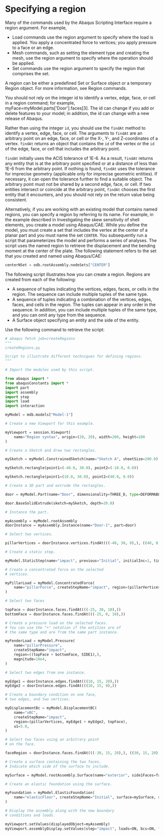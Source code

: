 # Specifying a region

Many of the commands used by the Abaqus Scripting Interface require a region argument. For example,

- Load commands use the region argument to specify where the load is applied. You apply a concentrated force to vertices; you apply pressure to a face or an edge.
- Mesh commands, such as setting the element type and creating the mesh, use the region argument to specify where the operation should be applied.
- Set commands use the region argument to specify the region that comprises the set.

A region can be either a predefined Set or Surface object or a temporary Region object. For more information, see Region commands.

You should not rely on the integer id to identify a vertex, edge, face, or cell in a region command; for example, myFace=myModel.parts\['Door'\].faces\[3\]. The id can change if you add or delete features to your model; in addition, the id can change with a new release of Abaqus.

Rather than using the integer `id`, you should use the `findAt` method to identify a vertex, edge, face, or cell. The arguments to `findAt` are an arbitrary point on an edge, face, or cell or the X-, Y-, and Z-coordinates of a vertex. `findAt` returns an object that contains the `id` of the vertex or the `id` of the edge, face, or cell that includes the arbitrary point.

`findAt` initially uses the ACIS tolerance of 1E-6. As a result, `findAt` returns any entity that is at the arbitrary point specified or at a distance of less than 1E-6 from the arbitrary point. If nothing is found, `findAt` uses the tolerance for imprecise geometry (applicable only for imprecise geometric entities). If necessary, it can open the tolerance further to find a suitable object. The arbitrary point must not be shared by a second edge, face, or cell. If two entities intersect or coincide at the arbitrary point, `findAt` chooses the first entity that it encounters, and you should not rely on the return value being consistent.

Alternatively, if you are working with an existing model that contains named regions, you can specify a region by referring to its name. For example, in the example described in Investigating the skew sensitivity of shell elements, you create a model using Abaqus/CAE. While you define the model, you must create a set that includes the vertex at the center of a planar part and you must name the set `CENTER`. You subsequently run a script that parameterizes the model and performs a series of analyses. The script uses the named region to retrieve the displacement and the bending moment at the center of the plate. The following statement refers to the set that you created and named using Abaqus/CAE:

```python
centerNSet = odb.rootAssembly.nodeSets["CENTER"]
```

The following script illustrates how you can create a region. Regions are created from each of the following:

- A sequence of tuples indicating the vertices, edges, faces, or cells in the region. The sequence can include multiple tuples of the same type.
- A sequence of tuples indicating a combination of the vertices, edges, faces, and cells in the region. The tuples can appear in any order in the sequence. In addition, you can include multiple tuples of the same type, and you can omit any type from the sequence.
- A Surface object specifying an entity and the side of the entity.

Use the following command to retrieve the script:

```python
# abaqus fetch job=createRegions
"""
createRegions.py

Script to illustrate different techniques for defining regions.
"""

# Import the modules used by this script.

from abaqus import *
from abaqusConstants import *
import part
import assembly
import step
import load
import interaction

myModel = mdb.models["Model-1"]

# Create a new Viewport for this example.

myViewport = session.Viewport(
    name="Region syntax", origin=(20, 20), width=200, height=100
)

# Create a Sketch and draw two rectangles.

mySketch = myModel.ConstrainedSketch(name="Sketch A", sheetSize=200.0)

mySketch.rectangle(point1=(-40.0, 30.0), point2=(-10.0, 0.0))

mySketch.rectangle(point1=(10.0, 30.0), point2=(40.0, 0.0))

# Create a 3D part and extrude the rectangles.

door = myModel.Part(name="Door", dimensionality=THREE_D, type=DEFORMABLE_BODY)

door.BaseSolidExtrude(sketch=mySketch, depth=20.0)

# Instance the part.

myAssembly = myModel.rootAssembly
doorInstance = myAssembly.Instance(name="Door-1", part=door)

# Select two vertices.

pillarVertices = doorInstance.vertices.findAt(((-40, 30, 0),), ((40, 0, 0),))

# Create a static step.

myModel.StaticStep(name="impact", previous="Initial", initialInc=1, timePeriod=1)

# Create a concentrated force on the selected
# vertices.

myPillarLoad = myModel.ConcentratedForce(
    name="pillarForce", createStepName="impact", region=(pillarVertices,), cf1=12.50e4
)

# Select two faces

topFace = doorInstance.faces.findAt(((-25, 30, 10),))
bottomFace = doorInstance.faces.findAt(((-25, 0, 10),))

# Create a pressure load on the selected faces.
# You can use the "+" notation if the entities are of
# the same type and are from the same part instance.

myFenderLoad = myModel.Pressure(
    name="pillarPressure",
    createStepName="impact",
    region=((topFace + bottomFace, SIDE1),),
    magnitude=10e4,
)

# Select two edges from one instance.

myEdge1 = doorInstance.edges.findAt(((10, 15, 20),))
myEdge2 = doorInstance.edges.findAt(((10, 15, 0),))

# Create a boundary condition on one face,
# two edges, and two vertices.

myDisplacementBc = myModel.DisplacementBC(
    name="xBC",
    createStepName="impact",
    region=(pillarVertices, myEdge1 + myEdge2, topFace),
    u1=5.0,
)

# Select two faces using an arbitrary point
# on the face.

faceRegion = doorInstance.faces.findAt(((-30, 15, 20),), ((30, 15, 20),))

# Create a surface containing the two faces.
# Indicate which side of the surface to include.

mySurface = myModel.rootAssembly.Surface(name="exterior", side1Faces=faceRegion)

# Create an elastic foundation using the surface.

myFoundation = myModel.ElasticFoundation(
    name="elasticFloor", createStepName="Initial", surface=mySurface, stiffness=1500
)

# Display the assembly along with the new boundary
# conditions and loads.

myViewport.setValues(displayedObject=myAssembly)
myViewport.assemblyDisplay.setValues(step="impact", loads=ON, bcs=ON, fields=ON)
```
